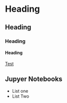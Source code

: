 # Heading
## Heading
### Heading
#### Heading

[Test](/test.md)

## Jupyer Notebooks

- List one
- List Two

